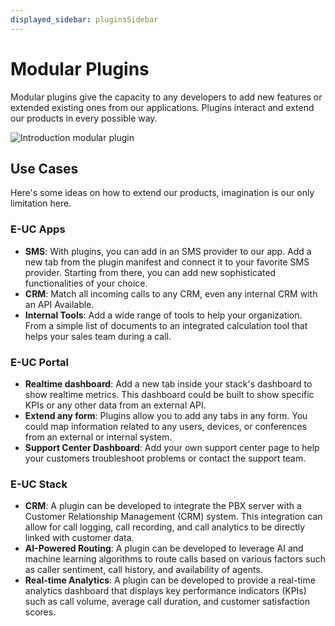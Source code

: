 ```yaml
---
displayed_sidebar: pluginsSidebar
---
```


# Modular Plugins

Modular plugins give the capacity to any developers to add new features or extended existing ones from our applications. Plugins interact and extend our products in every possible way.

![Introduction modular plugin](/img/plugins/introduction.jpg)

## Use Cases

Here's some ideas on how to extend our products, imagination is our only limitation here.

### E-UC Apps

- **SMS**: With plugins, you can add in an SMS provider to our app. Add a new tab from the plugin manifest and connect it to your favorite SMS provider. Starting from there, you can add new sophisticated functionalities of your choice.
- **CRM**: Match all incoming calls to any CRM, even any internal CRM with an API Available.
- **Internal Tools**: Add a wide range of tools to help your organization. From a simple list of documents to an integrated calculation tool that helps your sales team during a call.

### E-UC Portal

- **Realtime dashboard**: Add a new tab inside your stack's dashboard to show realtime metrics. This dashboard could be built to show specific KPIs or any other data from an external API.
- **Extend any form**: Plugins allow you to add any tabs in any form. You could map information related to any users, devices, or conferences from an external or internal system.
- **Support Center Dashboard**: Add your own support center page to help your customers troubleshoot problems or contact the support team.

### E-UC Stack

- **CRM**: A plugin can be developed to integrate the PBX server with a Customer Relationship Management (CRM) system. This integration can allow for call logging, call recording, and call analytics to be directly linked with customer data.
- **AI-Powered Routing**: A plugin can be developed to leverage AI and machine learning algorithms to route calls based on various factors such as caller sentiment, call history, and availability of agents.
- **Real-time Analytics**: A plugin can be developed to provide a real-time analytics dashboard that displays key performance indicators (KPIs) such as call volume, average call duration, and customer satisfaction scores.
